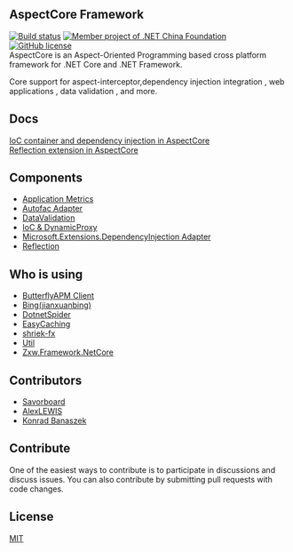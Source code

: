 ## AspectCore Framework
[![Build status](https://ci.appveyor.com/api/projects/status/1awhaosnfcjbad77?svg=true)](https://ci.appveyor.com/project/liuhaoyang/aspectcore-framework)
[![Member project of .NET China Foundation](https://github.com/dotnetcore/Home/blob/master/icons/member-project-of-netchina.png)](https://github.com/dotnetcore)
[![GitHub license](https://img.shields.io/badge/license-MIT-blue.svg)](https://github.com/dotnetcore/AspectCore/blob/dev/LICENSE)  
AspectCore is an Aspect-Oriented Programming based cross platform framework for .NET Core and .NET Framework.  
  
Core support for aspect-interceptor,dependency injection integration , web applications , data validation , and more.   

## Docs
[IoC container and dependency injection in AspectCore](https://github.com/dotnetcore/AspectCore-Framework/blob/master/docs/injector.md)  
[Reflection extension in AspectCore](https://github.com/dotnetcore/AspectCore-Framework/blob/master/docs/reflection-extensions.md)

## Components
* [Application Metrics](https://github.com/dotnetcore/AspectCore-Metrics)   
* [Autofac Adapter](https://github.com/dotnetcore/AspectCore-Framework/tree/master/extras/src/AspectCore.Extensions.Autofac)
* [DataValidation](https://github.com/dotnetcore/AspectCore-Framework/tree/master/datavalidation)
* [IoC & DynamicProxy](https://github.com/dotnetcore/AspectCore-Framework/tree/master/core)
* [Microsoft.Extensions.DependencyInjection Adapter](https://github.com/dotnetcore/AspectCore-Framework/tree/master/extras/src/AspectCore.Extensions.DependencyInjection)
* [Reflection](https://github.com/dotnetcore/AspectCore-Framework/tree/master/reflection)   

## Who is using
* [ButterflyAPM Client](https://github.com/ButterflyAPM/butterfly-csharp)
* [Bing(jianxuanbing)](https://github.com/jianxuanbing/Bing)
* [DotnetSpider](https://github.com/dotnetcore/DotnetSpider)
* [EasyCaching](https://github.com/catcherwong/EasyCaching)
* [shriek-fx](https://github.com/ElderJames/shriek-fx)   
* [Util](https://github.com/dotnetcore/Util)
* [Zxw.Framework.NetCore](https://github.com/VictorTzeng/Zxw.Framework.NetCore)

## Contributors
* [Savorboard](https://github.com/yuleyule66)  
* [AlexLEWIS](https://github.com/alexinea)
* [Konrad Banaszek](https://github.com/thecorrado)

## Contribute
One of the easiest ways to contribute is to participate in discussions and discuss issues. You can also contribute by submitting pull requests with code changes.

## License
[MIT](https://github.com/dotnetcore/AspectCore-Framework/blob/master/LICENSE)
